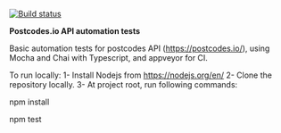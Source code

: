 [![Build status](https://ci.appveyor.com/api/projects/status/56asinxwuycjhgep?svg=true)](https://ci.appveyor.com/project/AsadHasan/postcodesapitesting)


**Postcodes.io API automation tests**

Basic automation tests for postcodes API (https://postcodes.io/), using Mocha and Chai with Typescript, and appveyor for CI.

To run locally:
1- Install Nodejs from https://nodejs.org/en/
2- Clone the repository locally.
3- At project root, run following commands:

npm install

npm test


